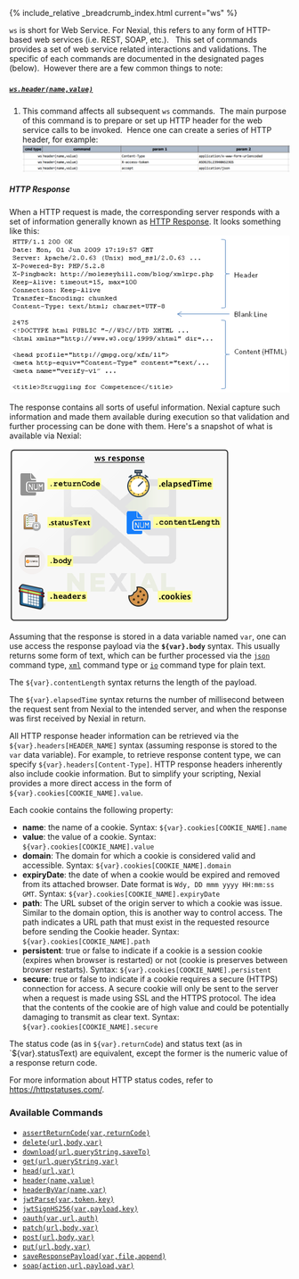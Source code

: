 {% include_relative _breadcrumb_index.html current="ws" %}

`ws` is short for Web Service.  For Nexial, this refers to any form of HTTP-based web services (i.e. REST, SOAP, etc.).  
This set of commands provides a set of web service related interactions and validations.  The specific of each 
commands are documented in the designated pages (below).  However there are a few common things to note:

##### [`ws.header(name,value)`](header) 
1. This command affects all subsequent `ws` commands.  The main purpose of this command is to prepare or set up 
   HTTP header for the web service calls to be invoked.  Hence one can create a series of HTTP header, for example:  
   ![](./image/index_01.png)

##### HTTP Response
When a HTTP request is made, the corresponding server responds with a set of information generally known as 
<a href="https://www.w3.org/Protocols/rfc2616/rfc2616-sec6.html" class="external-link" target="_nexial_external">HTTP Response</a>.  It looks
something like this:<br/>
![response](image/index_02.png)

The response contains all sorts of useful information.  Nexial capture such information and made them available during
execution so that validation and further processing can be done with them.  Here's a snapshot of what is available
via Nexial:<br/>

![](image/index_03.png)

Assuming that the response is stored in a data variable named `var`, one can use access the response payload via the
**`${var}.body`** syntax.  This usually returns some form of text, which can be further processed via the 
[`json`](../json/index) command type, [`xml`](../xml/index) command type or [`io`](../io/index) command type for plain
text.

The `${var}.contentLength` syntax returns the length of the payload.

The `${var}.elapsedTime` syntax returns the number of millisecond between the request sent from Nexial to the intended
server, and when the response was first received by Nexial in return.

All HTTP response header information can be retrieved via the `${var}.headers[HEADER_NAME]` syntax (assuming response
is stored to the `var` data variable).  For example, to retrieve response content type, we can specify
`${var}.headers[Content-Type]`.  HTTP response headers inherently also include cookie information.  But to simplify
your scripting, Nexial provides a more direct access in the form of `${var}.cookies[COOKIE_NAME].value`.

Each cookie contains the following property:
- **name**: the name of a cookie.  Syntax: `${var}.cookies[COOKIE_NAME].name`
- **value**: the value of a cookie.  Syntax: `${var}.cookies[COOKIE_NAME].value`
- **domain**: The domain for which a cookie is considered valid and accessible. Syntax: `${var}.cookies[COOKIE_NAME].domain`
- **expiryDate**: the date of when a cookie would be expired and removed from its attached browser.  Date format is
	 `Wdy, DD mmm yyyy HH:mm:ss GMT`.  Syntax: `${var}.cookies[COOKIE_NAME].expiryDate`
- **path**: The URL subset of the origin server to which a cookie was issue.  Similar to the domain option, this is 
  another way to control access.  The path indicates a URL path that must exist in the requested resource before 
  sending the Cookie header. Syntax: `${var}.cookies[COOKIE_NAME].path`
- **persistent**: true or false to indicate if a cookie is a session cookie (expires when browser is restarted) or not
  (cookie is preserves between browser restarts).  Syntax: `${var}.cookies[COOKIE_NAME].persistent`
- **secure**: true or false to indicate if a cookie requires a secure (HTTPS) connection for access.  A secure cookie 
  will only be sent to the server when a request is made using SSL and the HTTPS protocol. The idea that the contents 
  of the cookie are of high value and could be potentially damaging to transmit as clear text.  Syntax: 
  `${var}.cookies[COOKIE_NAME].secure`

The status code (as in `${var}.returnCode`) and status text (as in `${var}.statusText) are equivalent, except the former
is the numeric value of a response return code. 

For more information about HTTP status codes, refer to
<a href="https://httpstatuses.com/" class="external-link" target="_nexial_external">https://httpstatuses.com/</a>.  


### Available Commands
- [`assertReturnCode(var,returnCode)`](assertReturnCode(var,returnCode))
- [`delete(url,body,var)`](delete(url,body,var))
- [`download(url,queryString,saveTo)`](download(url,queryString,saveTo))
- [`get(url,queryString,var)`](get(url,queryString,var))
- [`head(url,var)`](head(url,var))
- [`header(name,value)`](header(name,value))
- [`headerByVar(name,var)`](headerByVar(name,var))
- [`jwtParse(var,token,key)`](jwtParse(var,token,key))
- [`jwtSignHS256(var,payload,key)`](jwtSignHS256(var,payload,key))
- [`oauth(var,url,auth)`](oauth(var,url,auth))
- [`patch(url,body,var)`](patch(url,body,var))
- [`post(url,body,var)`](post(url,body,var))
- [`put(url,body,var)`](put(url,body,var))
- [`saveResponsePayload(var,file,append)`](saveResponsePayload(var,file,append))
- [`soap(action,url,payload,var)`](soap(action,url,payload,var))

